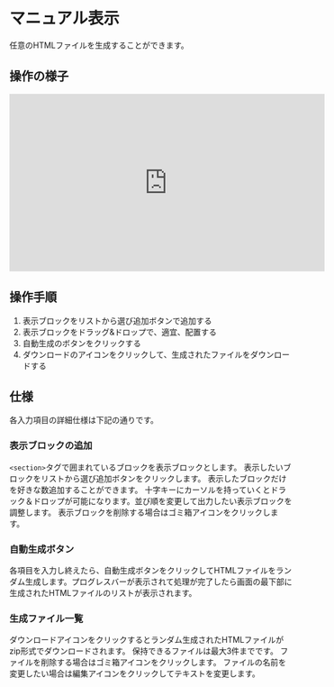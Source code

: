 # マニュアル表示

任意のHTMLファイルを生成することができます。

## 操作の様子
<iframe width="560" height="315" src="https://www.youtube.com/embed/P3uG6HYEj2w" frameborder="0" allow="accelerometer; autoplay; encrypted-media; gyroscope; picture-in-picture" allowfullscreen></iframe>

## 操作手順
1. 表示ブロックをリストから選び追加ボタンで追加する
1. 表示ブロックをドラッグ&ドロップで、適宜、配置する
1. 自動生成のボタンをクリックする
1. ダウンロードのアイコンをクリックして、生成されたファイルをダウンロードする

## 仕様
各入力項目の詳細仕様は下記の通りです。

### 表示ブロックの追加
`<section>`タグで囲まれているブロックを表示ブロックとします。
表示したいブロックをリストから選び追加ボタンをクリックします。
表示したブロックだけを好きな数追加することができます。
十字キーにカーソルを持っていくとドラック＆ドロップが可能になります。並び順を変更して出力したい表示ブロックを調整します。
表示ブロックを削除する場合はゴミ箱アイコンをクリックします。

### 自動生成ボタン
各項目を入力し終えたら、自動生成ボタンをクリックしてHTMLファイルをランダム生成します。プログレスバーが表示されて処理が完了したら画面の最下部に生成されたHTMLファイルのリストが表示されます。

### 生成ファイル一覧
ダウンロードアイコンをクリックするとランダム生成されたHTMLファイルがzip形式でダウンロードされます。
保持できるファイルは最大3件までです。
ファイルを削除する場合はゴミ箱アイコンをクリックします。
ファイルの名前を変更したい場合は編集アイコンをクリックしてテキストを変更します。

